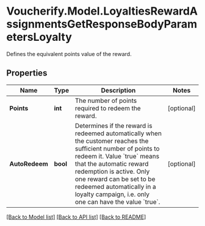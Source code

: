 # Voucherify.Model.LoyaltiesRewardAssignmentsGetResponseBodyParametersLoyalty
Defines the equivalent points value of the reward.

## Properties

Name | Type | Description | Notes
------------ | ------------- | ------------- | -------------
**Points** | **int** | The number of points required to redeem the reward. | [optional] 
**AutoRedeem** | **bool** | Determines if the reward is redeemed automatically when the customer reaches the sufficient number of points to redeem it. Value &#x60;true&#x60; means that the automatic reward redemption is active. Only one reward can be set to be redeemed automatically in a loyalty campaign, i.e. only one can have the value &#x60;true&#x60;. | [optional] 

[[Back to Model list]](../../README.md#documentation-for-models) [[Back to API list]](../../README.md#documentation-for-api-endpoints) [[Back to README]](../../README.md)

